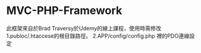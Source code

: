 # MVC-PHP-Framework

此框架來自於Brad Traversy於Udemy的線上課程，使用時需修改
1.publoc/.htaccese的根目錄路徑。
2.APP/config/config.php 裡的PDO連線設定

